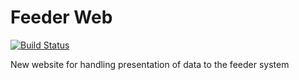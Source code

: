 # Feeder Web

[![Build Status](https://travis-ci.org/gina-alaska/feeder-web.svg?branch=master)](https://travis-ci.org/gina-alaska/feeder-web)

New website for handling presentation of data to the feeder system